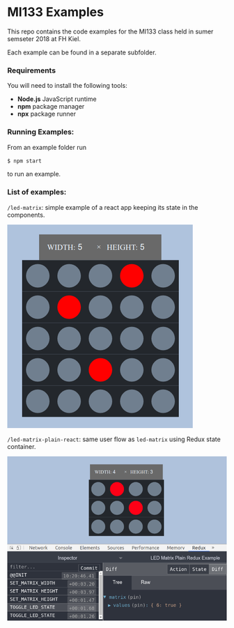 # MI133 Examples

This repo contains the code examples for the MI133 class held in sumer semseter
2018 at FH Kiel.

Each example can be found in a separate subfolder.

### Requirements

You will need to install the following tools:

* **Node.js** JavaScript runtime
* **npm** package manager
* **npx** package runner

### Running Examples:

From an example folder run

```bash
$ npm start
```

to run an example.

### List of examples:

`/led-matrix`: simple example of a react app keeping its state in the components.

![led matrix screenshot](resources/led-matrix.png)

`/led-matrix-plain-react`: same user flow as `led-matrix` using Redux state container. 

![redux led matrix screenshot](resources/led-matrix-plain-react.png)
